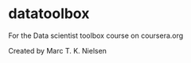 datatoolbox
===========

For the Data scientist toolbox course on coursera.org

Created by Marc T. K. Nielsen
